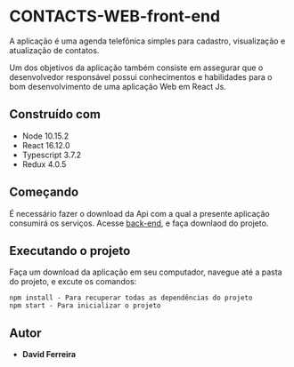 # CONTACTS-WEB-front-end

A aplicação é uma agenda telefônica simples para cadastro, visualização e atualização de contatos.

Um dos objetivos da aplicação também consiste em assegurar que o desenvolvedor responsável possui conhecimentos e habilidades para o bom desenvolvimento de uma aplicação Web em React Js.

## Construído com 

* Node 10.15.2
* React 16.12.0
* Typescript 3.7.2
* Redux 4.0.5

## Começando

É necessário fazer o download da Api com a qual a presente aplicação consumirá os serviços. Acesse [back-end](https://github.com/DavidFerreiraM1/contacts-web-back-end), e faça downlaod do projeto.

## Executando o projeto

Faça um download da aplicação em seu computador, navegue até a pasta do projeto, e excute os comandos: 

```
npm install - Para recuperar todas as dependências do projeto
npm start - Para inicializar o projeto
````

## Autor

* **David Ferreira**

